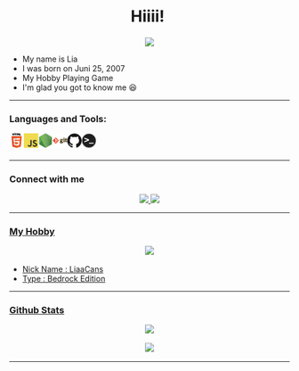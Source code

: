 <h1 align="center">Hiiii! <img src="https://github.com/GuraBoy404/gif/blob/main/gif.gif" width="39px" alt=""><br></h1>
<p align="center">
<img align="center" height="auto" src="https://github.com/GuraBot404/gif/blob/main/83c51c0e7a340e6b3d30de2e9e2a1393.gif"/>

<p align="center">

- My name is Lia
- I was born on Juni 25, 2007
- My Hobby Playing Game
- I'm glad you got to know me 😆

------

### Languages and Tools:

<img align="left" alt="HTML5" width="26px" src="https://raw.githubusercontent.com/github/explore/80688e429a7d4ef2fca1e82350fe8e3517d3494d/topics/html/html.png" />
<img align="left" alt="JavaScript" width="26px" src="https://raw.githubusercontent.com/github/explore/80688e429a7d4ef2fca1e82350fe8e3517d3494d/topics/javascript/javascript.png" />
<img align="left" alt="Node.js" width="26px" src="https://raw.githubusercontent.com/github/explore/80688e429a7d4ef2fca1e82350fe8e3517d3494d/topics/nodejs/nodejs.png" />
<img align="left" alt="Git" width="26px" src="https://raw.githubusercontent.com/github/explore/80688e429a7d4ef2fca1e82350fe8e3517d3494d/topics/git/git.png" />
<img align="left" alt="GitHub" width="26px" src="https://raw.githubusercontent.com/github/explore/78df643247d429f6cc873026c0622819ad797942/topics/github/github.png" />
<img align="left" alt="Terminal" width="26px" src="https://raw.githubusercontent.com/github/explore/80688e429a7d4ef2fca1e82350fe8e3517d3494d/topics/terminal/terminal.png" />

<br />
<br />
  
------

### Connect with me 
<p align="center">
  <a href="https://instagram.com/itsmegura__"><img src="https://img.shields.io/badge/Instagram-E4405F?style=for-the-badge&logo=instagram&logoColor=white"/> 
  <a href="https://wa.me/6285703155153"><img src="https://img.shields.io/badge/WhatsApp-25D366?style=for-the-badge&logo=whatsapp&logoColor=white" />
  

------

### My Hobby
<p align="center">
  <img src="https://i.ibb.co/5j1GVgN/images.png" />
</p>
<p align="center">

- Nick Name : LiaaCans
- Type : Bedrock Edition

------

### Github Stats 

<p align="center"><a href="https://github.com/GuraBot404"><img src="https://github-readme-stats.vercel.app/api?username=GuraBot404&show_icons=true&theme=radical"></a></p>
<p align="center"><a href="https://github.com/GuraBot404"><img src="https://github-readme-stats.vercel.app/api/top-langs/?username=GuraBot404&theme=radical&layout=compact"></a></p> 

------
